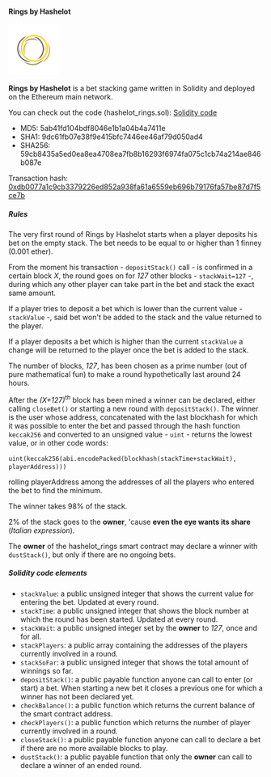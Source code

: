 #### Rings by Hashelot

![If you like it, then you shoulda put a ring on it.](images/hashelot_rings_wbg.png)

**Rings by Hashelot** is a bet stacking game written in Solidity and deployed on the Ethereum main network.

You can check out the code (hashelot\_rings.sol):
[Solidity code](solidity/hashelot_rings.sol)

- MD5: 5ab41fd104bdf8046e1b1a04b4a7411e
- SHA1: 9dc61fb07e38f9e415bfc7446ee46af79d050ad4
- SHA256: 59cb8435a5ed0ea8ea4708ea7fb8b16293f6974fa075c1cb74a214ae846b087e

Transaction hash: [0xdb0077a1c9cb3379226ed852a938fa61a6559eb696b79176fa57be87d7f5ce7b](https://etherscan.io/tx/0xdb0077a1c9cb3379226ed852a938fa61a6559eb696b79176fa57be87d7f5ce7b)

##### Rules
The very first round of Rings by Hashelot starts when a player deposits his bet on the empty stack. The bet needs to be equal to or higher than 1 finney (0.001 ether).

From the moment his transaction - ```depositStack()``` call - is confirmed in a certain block *X*, the round goes on for *127* other blocks - ```stackWait=127``` -, during which any other player can take part in the bet and stack the exact same amount.

If a player tries to deposit a bet which is lower than the current value - ```stackValue``` -, said bet won't be added to the stack and the value returned to the player.

If a player deposits a bet which is higher than the current ```stackValue``` a change will be returned to the player once the bet is added to the stack.

The number of blocks, *127*, has been chosen as a prime number (out of pure mathematical fun) to make a round hypothetically last around 24 hours.

After the *(X+127)*<sup>th</sup> block has been mined a winner can be declared, either calling ```closeBet()``` or starting a new round with ```depositStack()```. The winner is the user whose address, concatenated with the last blockhash for which it was possible to enter the bet and passed through the hash function ```keccak256``` and converted to an unsigned value - ```uint``` - returns the lowest value, or in other code words:

```
uint(keccak256(abi.encodePacked(blockhash(stackTime+stackWait), playerAddress)))
```

rolling playerAddress among the addresses of all the players who entered the bet to find the minimum.

The winner takes 98% of the stack.

2% of the stack goes to the **owner**, 'cause **even the eye wants its share** (*Italian expression*).

The **owner** of the hashelot_rings smart contract may declare a winner with ```dustStack()```, but only if there are no ongoing bets.

##### Solidity code elements
- ```stackValue```: a public unsigned integer that shows the current value for entering the bet. Updated at every round.
- ```stackTime```: a public unsigned integer that shows the block number at which the round has been started. Updated at every round.
- ```stackWait```: a public unsigned integer set by the **owner** to *127*, once and for all.
- ```stackPlayers```: a public array containing the addresses of the players currently involved in a round.
- ```stackSoFar```: a public unsigned integer that shows the total amount of winnings so far.
- ```depositStack()```: a public payable function anyone can call to enter (or start) a bet. When starting a new bet it closes a previous one for which a winner has not been declared yet.
- ```checkBalance()```: a public function which returns the current balance of the smart contract address.
- ```checkPlayers()```: a public function which returns the number of player currently involved in a round.
- ```closeStack()```: a public payable function anyone can call to declare a bet if there are no more available blocks to play.
- ```dustStack()```: a public payable function that only the **owner** can call to declare a winner of an ended round.
